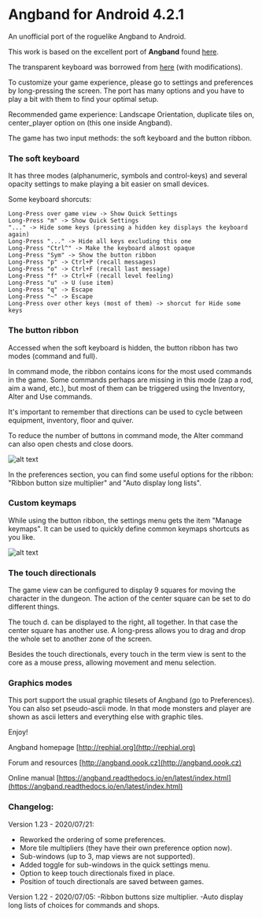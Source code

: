 # Angband for Android 4.2.1

An unofficial port of the roguelike Angband to Android.

This work is based on the excellent port of **Angband** found [here](https://github.com/takkaria/angband-android).

The transparent keyboard was borrowed from [here](https://github.com/Shaosil/Android-Sil) (with modifications).

To customize your game experience, please go to settings and preferences by long-pressing the screen. The port has many options and you have to play a bit with them to find your optimal setup.

Recommended game experience: Landscape Orientation, duplicate tiles on, center_player option on (this one inside Angband).

The game has two input methods: the soft keyboard and the button ribbon.

### The soft keyboard

It has three modes (alphanumeric, symbols and control-keys) and several opacity settings to make playing a bit easier on small devices.

Some keyboard shorcuts:

    Long-Press over game view -> Show Quick Settings
    Long-Press "m" -> Show Quick Settings
    "..." -> Hide some keys (pressing a hidden key displays the keyboard again)
    Long-Press "..." -> Hide all keys excluding this one
    Long-Press "Ctrl^" -> Make the keyboard almost opaque
    Long-Press "Sym" -> Show the button ribbon
    Long-Press "p" -> Ctrl+P (recall messages)
    Long-Press "o" -> Ctrl+F (recall last message)
    Long-Press "f" -> Ctrl+F (recall level feeling)
    Long-Press "u" -> U (use item)
    Long-Press "q" -> Escape
    Long-Press "~" -> Escape
    Long-Press over other keys (most of them) -> shorcut for Hide some keys

### The button ribbon

Accessed when the soft keyboard is hidden, the button ribbon has two modes (command and full).

In command mode, the ribbon contains icons for the most used commands in the game. Some commands perhaps are missing in this mode (zap a rod, aim a wand, etc.), but most of them can be triggered using the Inventory, Alter and Use commands.

It's important to remember that directions can be used to cycle between equipment, inventory, floor and quiver.

To reduce the number of buttons in command mode, the Alter command can also open chests and close doors.

![alt text](https://github.com/Cuboideb/angbandroid/blob/master/app/src/main/assets/ribbon_help.jpg?raw=true)

In the preferences section, you can find some useful options for the ribbon: "Ribbon button size multiplier" and "Auto display long lists".

### Custom keymaps

While using the button ribbon, the settings menu gets the item "Manage keymaps". It can be used to quickly define common keymaps shortcuts as you like.

![alt text](https://github.com/Cuboideb/angbandroid/blob/master/app/src/main/assets/keymap_editor.jpg?raw=true)

### The touch directionals

The game view can be configured to display 9 squares for moving the character in the dungeon. The action of the center square can be set to do different things.

The touch d. can be displayed to the right, all together. In that case the center square has another use. A long-press allows you to drag and drop the whole set to another zone of the screen.

Besides the touch directionals, every touch in the term view is sent to the core as a mouse press, allowing movement and menu selection.

### Graphics modes

This port support the usual graphic tilesets of Angband (go to Preferences). You can also set pseudo-ascii mode. In that mode monsters and player are shown as ascii letters and everything else with graphic tiles.

Enjoy! 

Angband homepage [http://rephial.org](http://rephial.org)

Forum and resources [http://angband.oook.cz](http://angband.oook.cz)

Online manual [https://angband.readthedocs.io/en/latest/index.html](https://angband.readthedocs.io/en/latest/index.html)

### Changelog:

Version 1.23 - 2020/07/21:
- Reworked the ordering of some preferences.
- More tile multipliers (they have their own preference option now).
- Sub-windows (up to 3, map views are not supported).
- Added toggle for sub-windows in the quick settings menu.
- Option to keep touch directionals fixed in place.
- Position of touch directionals are saved between games.

Version 1.22 - 2020/07/05:
-Ribbon buttons size multiplier.
-Auto display long lists of choices for commands and shops.
